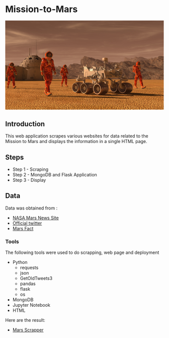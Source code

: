 # Mission-to-Mars

[![](Img/mars.png)]()      


## Introduction

This web application scrapes various websites for data related to the Mission to Mars and displays the information in a single HTML page.

## Steps

- Step 1 - Scraping
- Step 2 - MongoDB and Flask Application
- Step 3 - Display

## Data

Data was obtained from :
- [NASA Mars News Site](https://mars.nasa.gov/news/?page=0&per_page=40&order=publish_date+desc%2Ccreated_at+desc&search=&category=19%2C165%2C184%2C204&blank_scope=Latest "Mars")
- [Official twitter](https://twitter.com/marswxreport?lang=en "Twitter")
- [Mars Fact](https://space-facts.com/mars/ "Mars Facts")

### Tools

The following tools were used to do scrapping, web page and deployment

+ Python
    + requests
    + json
    + GetOldTweets3
    + pandas
    + flask
    + os
+ MongoDB
+ Jupyter Notebook
+ HTML





Here are the result:

- [Mars Scrapper](https://enr1que319-mars-scrapper.herokuapp.com "Mars Scrapper")

